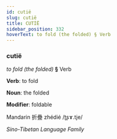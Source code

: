 ```yaml
---
id: cutië
slug: cutië
title: CUTİË
sidebar_position: 332
hoverText: to fold (the folded) § Verb
---
```


### cutië

*to fold (the folded)* **§** Verb

**Verb**: to fold

**Noun**: the folded

**Modifier**: foldable

Mandarin 折疊 zhédié /ʈʂɤ.tje/

*Sino-Tibetan Language Family*